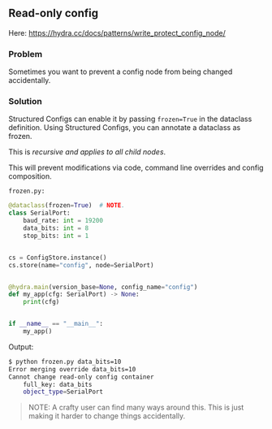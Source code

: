 ## Read-only config

Here: https://hydra.cc/docs/patterns/write_protect_config_node/



### Problem

Sometimes you want to prevent a config node from being changed accidentally.



### Solution

Structured Configs can enable it by passing `frozen=True` in the dataclass definition. Using Structured Configs, you can annotate a dataclass as frozen.

This is *recursive and applies to all child nodes*.

This will prevent modifications via code, command line overrides and config composition.

`frozen.py:`
```python
@dataclass(frozen=True)  # NOTE.
class SerialPort:
    baud_rate: int = 19200
    data_bits: int = 8
    stop_bits: int = 1


cs = ConfigStore.instance()
cs.store(name="config", node=SerialPort)


@hydra.main(version_base=None, config_name="config")
def my_app(cfg: SerialPort) -> None:
    print(cfg)


if __name__ == "__main__":
    my_app()
```

Output:
```sh
$ python frozen.py data_bits=10
Error merging override data_bits=10
Cannot change read-only config container
    full_key: data_bits
    object_type=SerialPort
```

> NOTE: A crafty user can find many ways around this. This is just making it harder to change things accidentally.